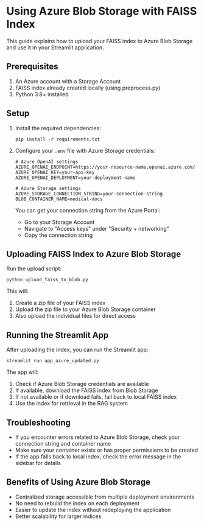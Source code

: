 # Using Azure Blob Storage with FAISS Index

This guide explains how to upload your FAISS index to Azure Blob Storage and use it in your Streamlit application.

## Prerequisites

1. An Azure account with a Storage Account
2. FAISS index already created locally (using preprocess.py)
3. Python 3.8+ installed

## Setup

1. Install the required dependencies:
   ```
   pip install -r requirements.txt
   ```

2. Configure your `.env` file with Azure Storage credentials:
   ```
   # Azure OpenAI settings
   AZURE_OPENAI_ENDPOINT=https://your-resource-name.openai.azure.com/
   AZURE_OPENAI_KEY=your-api-key
   AZURE_OPENAI_DEPLOYMENT=your-deployment-name

   # Azure Storage settings
   AZURE_STORAGE_CONNECTION_STRING=your-connection-string
   BLOB_CONTAINER_NAME=medical-docs
   ```

   You can get your connection string from the Azure Portal:
   - Go to your Storage Account
   - Navigate to "Access keys" under "Security + networking"
   - Copy the connection string

## Uploading FAISS Index to Azure Blob Storage

Run the upload script:

```
python upload_faiss_to_blob.py
```

This will:
1. Create a zip file of your FAISS index
2. Upload the zip file to your Azure Blob Storage container
3. Also upload the individual files for direct access

## Running the Streamlit App

After uploading the index, you can run the Streamlit app:

```
streamlit run app_azure_updated.py
```

The app will:
1. Check if Azure Blob Storage credentials are available
2. If available, download the FAISS index from Blob Storage
3. If not available or if download fails, fall back to local FAISS index
4. Use the index for retrieval in the RAG system

## Troubleshooting

- If you encounter errors related to Azure Blob Storage, check your connection string and container name
- Make sure your container exists or has proper permissions to be created
- If the app falls back to local index, check the error message in the sidebar for details

## Benefits of Using Azure Blob Storage

- Centralized storage accessible from multiple deployment environments
- No need to rebuild the index on each deployment
- Easier to update the index without redeploying the application
- Better scalability for larger indices